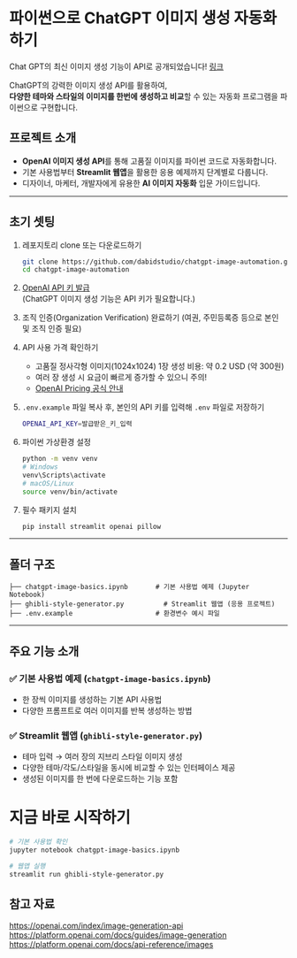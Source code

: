 
# 파이썬으로 ChatGPT 이미지 생성 자동화하기

Chat GPT의 최신 이미지 생성 기능이 API로 공개되었습니다! [링크](https://openai.com/index/image-generation-api)

ChatGPT의 강력한 이미지 생성 API를 활용하여,  
**다양한 테마와 스타일의 이미지를 한번에 생성하고 비교**할 수 있는 자동화 프로그램을 파이썬으로 구현합니다.


## 프로젝트 소개
- **OpenAI 이미지 생성 API**를 통해 고품질 이미지를 파이썬 코드로 자동화합니다.
- 기본 사용법부터 **Streamlit 웹앱**을 활용한 응용 예제까지 단계별로 다룹니다.
- 디자이너, 마케터, 개발자에게 유용한 **AI 이미지 자동화** 입문 가이드입니다.

---

## 초기 셋팅

1. 레포지토리 clone 또는 다운로드하기
    ```bash
    git clone https://github.com/dabidstudio/chatgpt-image-automation.git
    cd chatgpt-image-automation
    ```

2. [OpenAI API 키 발급](https://github.com/dabidstudio/dabidstudio_guides/blob/main/get-openai-api-key.md)  
   (ChatGPT 이미지 생성 기능은 API 키가 필요합니다.)

3. 조직 인증(Organization Verification) 완료하기
   (여권, 주민등록증 등으로 본인 및 조직 인증 필요)

4. API 사용 가격 확인하기
    - 고품질 정사각형 이미지(1024x1024) 1장 생성 비용: 약 0.2 USD (약 300원)
    - 여러 장 생성 시 요금이 빠르게 증가할 수 있으니 주의!
    - [OpenAI Pricing 공식 안내](https://platform.openai.com/docs/pricing)

5. `.env.example` 파일 복사 후, 본인의 API 키를 입력해 `.env` 파일로 저장하기
    ```bash
    OPENAI_API_KEY=발급받은_키_입력
    ```

6. 파이썬 가상환경 설정
    ```bash
    python -m venv venv
    # Windows
    venv\Scripts\activate
    # macOS/Linux
    source venv/bin/activate
    ```

7. 필수 패키지 설치
    ```bash
    pip install streamlit openai pillow
    ```

---

## 폴더 구조

```
├── chatgpt-image-basics.ipynb       # 기본 사용법 예제 (Jupyter Notebook)
├── ghibli-style-generator.py          # Streamlit 웹앱 (응용 프로젝트)
├── .env.example                     # 환경변수 예시 파일
```

---

## 주요 기능 소개

### ✅ 기본 사용법 예제 (`chatgpt-image-basics.ipynb`)
- 한 장씩 이미지를 생성하는 기본 API 사용법
- 다양한 프롬프트로 여러 이미지를 반복 생성하는 방법

### ✅ Streamlit 웹앱 (`ghibli-style-generator.py`)
- 테마 입력 → 여러 장의 지브리 스타일 이미지 생성
- 다양한 테마/각도/스타일을 동시에 비교할 수 있는 인터페이스 제공
- 생성된 이미지를 한 번에 다운로드하는 기능 포함


# 지금 바로 시작하기

```bash
# 기본 사용법 확인
jupyter notebook chatgpt-image-basics.ipynb

# 웹앱 실행
streamlit run ghibli-style-generator.py
```

## 참고 자료
https://openai.com/index/image-generation-api
https://platform.openai.com/docs/guides/image-generation
https://platform.openai.com/docs/api-reference/images





